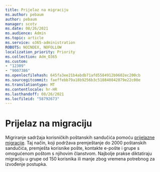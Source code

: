 ```yaml
---
title: Prijelaz na migraciju
ms.author: pebaum
author: pebaum
manager: scotv
ms.date: 08/26/2021
ms.audience: Admin
ms.topic: article
ms.service: o365-administration
ROBOTS: NOINDEX, NOFOLLOW
localization_priority: Priority
ms.collection: Adm_O365
ms.custom:
- "12309"
- "9007386"
ms.openlocfilehash: 645fa3ee21b4abdb71afd5584912b9602ec200cb
ms.sourcegitcommit: faeffebb79a18b9256b3c518840842879e22c00e
ms.translationtype: MT
ms.contentlocale: hr-HR
ms.lasthandoff: 08/26/2021
ms.locfileid: "58792673"
---
```

# <a name="cutover-migration"></a>Prijelaz na migraciju

Migriranje sadržaja korisničkih poštanskih sandučića pomoću [prijelazne migracije](https://admin.microsoft.com/adminportal/home#/cutoverwizard). Taj način, koji podržava premještanje do 2000 poštanskih sandučića, premješta korisnike pošte, kontakte e-pošte i grupe s omogućenom poštom s njihovim članstvom. Najbolje prakse diktatiraju migraciju u grupe od 150 korisnika ili manje zbog vremena potrebnog za izvođenje postupka.